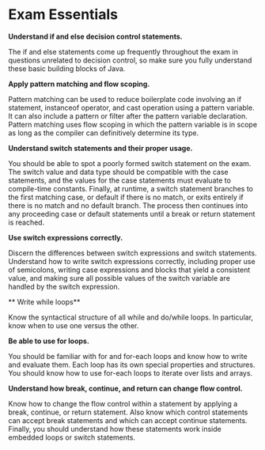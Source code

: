 # Exam Essentials

**Understand if and else decision control statements.**

The if and else statements come up frequently throughout the exam in questions unrelated to decision control, so make
sure you fully understand these basic building blocks of Java.

**Apply pattern matching and flow scoping.**

Pattern matching can be used to reduce boilerplate code involving an if statement, instanceof operator, and cast
operation using a pattern variable. It can also include a pattern or filter after the pattern variable declaration.
Pattern matching uses flow scoping in which the pattern variable is in scope as long as the compiler can definitively
determine its type.

**Understand switch statements and their proper usage.**

You should be able to spot a poorly formed switch statement on the exam. The switch value and data type should be
compatible with the case statements, and the values for the case statements must evaluate to compile-time constants.
Finally, at runtime, a switch statement branches to the first matching case, or default if there is no match, or exits
entirely if there is no match and no default branch. The process then continues into any proceeding case or default
statements until a break or return statement is reached.

**Use switch expressions correctly.**

Discern the differences between switch expressions and switch statements. Understand how to write switch expressions
correctly, including proper use of semicolons, writing case expressions and blocks that yield a consistent value, and
making sure all possible values of the switch variable are handled by the switch expression.

** Write while loops**

Know the syntactical structure of all while and do/while loops. In particular, know when to use one versus the other.

**Be able to use for loops.**

You should be familiar with for and for-each loops and know how to write and evaluate them. Each loop has its own
special
properties and structures. You should know how to use for-each loops to iterate over lists and arrays.

**Understand how break, continue, and return can change flow control.**

Know how to change the flow control within a statement by applying a break, continue, or return statement. Also know
which control statements can accept break statements and which can accept continue statements. Finally, you should
understand how these statements work inside embedded loops or switch statements.